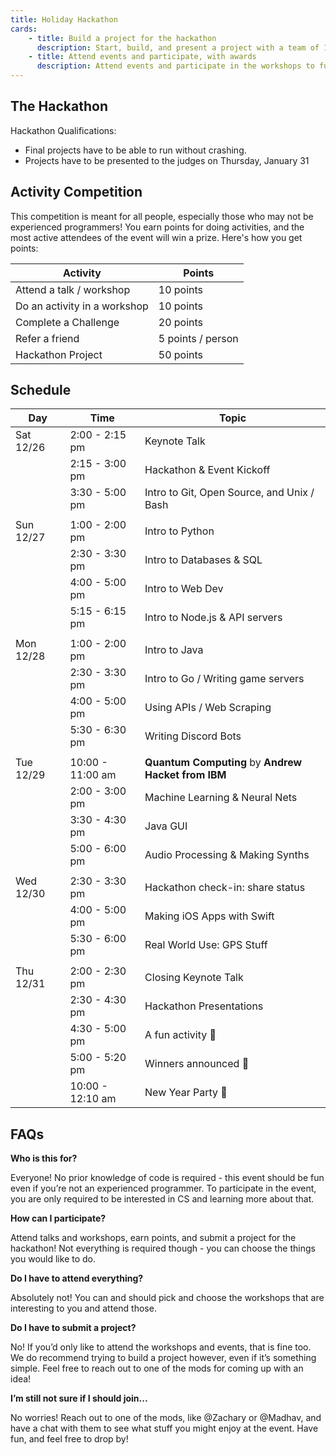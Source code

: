 ```yaml
---
title: Holiday Hackathon
cards:
    - title: Build a project for the hackathon
      description: Start, build, and present a project with a team of 1 - 4 people. Compete against other teams at the hackathon for a Grand Prize and more!
    - title: Attend events and participate, with awards
      description: Attend events and participate in the workshops to further your coding skills, earn points, and win cool prizes! You’ll learn a lot about software engineering, and the top contestants will win a prize as a bonus.
---
```


## The Hackathon

Hackathon Qualifications:
- Final projects have to be able to run without crashing.
- Projects have to be presented to the judges on Thursday, January 31

## Activity Competition

This competition is meant for all people, especially those who may not be experienced programmers! You earn points for doing activities, and the most active attendees of the event will win a prize. Here's how you get points:

| Activity                     | Points            |
|------------------------------|-------------------|
| Attend a talk / workshop     | 10 points         |
| Do an activity in a workshop | 10 points         |
| Complete a Challenge         | 20 points         |
| Refer a friend               | 5 points / person |
| Hackathon Project            | 50 points         |


## Schedule

| Day       | Time             | Topic                                      |
|-----------|------------------|--------------------------------------------|
| Sat 12/26 | 2:00 - 2:15 pm   | Keynote Talk                               |
|           | 2:15 - 3:00 pm   | Hackathon & Event Kickoff                  |
|           | 3:30 - 5:00 pm   | Intro to Git, Open Source, and Unix / Bash |
|           |                  |                                            |
| Sun 12/27 | 1:00 - 2:00 pm   | Intro to Python                            |
|           | 2:30 - 3:30 pm   | Intro to Databases & SQL                   |
|           | 4:00 - 5:00 pm   | Intro to Web Dev                           |
|           | 5:15 - 6:15 pm   | Intro to Node.js & API servers             |
|           |                  |                                            |
| Mon 12/28 | 1:00 - 2:00 pm   | Intro to Java                              |
|           | 2:30 - 3:30 pm   | Intro to Go / Writing game servers         |
|           | 4:00 - 5:00 pm   | Using APIs / Web Scraping                  |
|           | 5:30 - 6:30 pm   | Writing Discord Bots                       |
|           |                  |                                            |
| Tue 12/29 | 10:00 - 11:00 am | **Quantum Computing** by **Andrew Hacket from IBM** |
|           | 2:00 - 3:00 pm   | Machine Learning & Neural Nets             |
|           | 3:30 - 4:30 pm   | Java GUI                                   |
|           | 5:00 - 6:00 pm   | Audio Processing & Making Synths           |
|           |                  |                                            |
| Wed 12/30 | 2:30 - 3:30 pm   | Hackathon check-in: share status           |
|           | 4:00 - 5:00 pm   | Making iOS Apps with Swift                 |
|           | 5:30 - 6:00 pm   | Real World Use: GPS Stuff                  |
|           |                  |                                            |
| Thu 12/31 | 2:00 - 2:30 pm   | Closing Keynote Talk                       |
|           | 2:30 - 4:30 pm   | Hackathon Presentations                    |
|           | 4:30 - 5:00 pm   | A fun activity 🎉                           |
|           | 5:00 - 5:20 pm   | Winners announced 🥳                        |
|           | 10:00 - 12:10 am | New Year Party 🎉                           |

## FAQs

**Who is this for?**

Everyone! No prior knowledge of code is required - this event should be fun even if you’re not an experienced programmer. To participate in the event, you are only required to be interested in CS and learning more about that.

**How can I participate?**

Attend talks and workshops, earn points, and submit a project for the hackathon! Not everything is required though - you can choose the things you would like to do.

**Do I have to attend everything?**

Absolutely not! You can and should pick and choose the workshops that are interesting to you and attend those.

**Do I have to submit a project?**

No! If you’d only like to attend the workshops and events, that is fine too. We do recommend trying to build a project however, even if it’s something simple. Feel free to reach out to one of the mods for coming up with an idea!

**I’m still not sure if I should join...**

No worries! Reach out to one of the mods, like @Zachary or @Madhav, and have a chat with them to see what stuff you might enjoy at the event. Have fun, and feel free to drop by!
